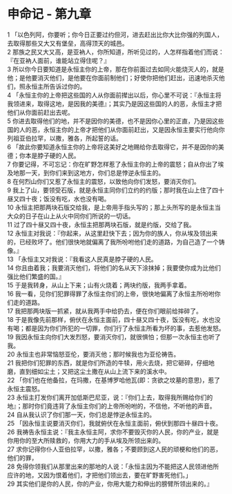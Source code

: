 # 申命记 - 第九章
  
 1 「以色列阿，你要听；你今日正要过约但河，进去赶出比你大比你强的列国人，去取得那些又大又有堡垒，高得顶天的城邑。  
 2 那族之民又大又高，是亚衲人，你所知道，所听见过的，人怎样指着他们而说：『在亚衲人面前，谁能站立得住呢？』  
 3 所以你今日要知道是永恒主你的上帝，那在你前面过去如同火能烧灭人的，就是他；是他要消灭他们，是他要在你面前制他们；好使你把他们赶出，迅速地杀灭他们，照永恒主所告诉过你的。  
 4 「永恒主你的上帝把这些国的人从你面前撵出以后，你心里不可说：『永恒主将我领进来，取得这地，是因我的美德』；其实乃是因这些国的人的恶，永恒主才把他们从你面前赶出去呢。  
 5 你进去取得他们的地，并不是因你的美德，也不是因你心里的正直，乃是因这些国的人的恶，永恒主你的上帝才把他们从你面前赶出，又是因永恒主要实行他向你列祖亚伯拉罕，以撒，雅各，所起誓的话。  
 6 「故此你要知道永恒主你的上帝将这美好之地赐给你去取得它，并不是因你的美德；你本是脖子硬的人民。  
 7 你要记得，不可忘记：你在旷野怎样惹了永恒主你的上帝的震怒；自从你出了埃及地那一天，到你们来到这地方，你们总是悖逆永恒主的。  
 8 在何烈山你们又惹了永恒主的震怒，以致他向你们发怒，要消灭你们。  
 9 我上了山，要领受石版，就是永恒主同你们立约的约版；那时我在山上住了四十昼又四十夜；饭没有吃，水也没有喝。  
 10 永恒主把那两块石版交给我，是上帝用手指头写的；那上头所写的是永恒主当大众的日子在山上从火中同你们所说的一切话。  
 11 过了四十昼又四十夜，永恒主把那两块石版，就是约版，交给了我。  
 12 永恒主对我说：『你起来，从这里赶快下去；因为你的族人，你从埃及领出来的，已经败坏了。他们很快地就偏离了我所吩咐他们走的道路，为自己造了一个铸像。』  
 13 「永恒主又对我说：『我看这人民真是脖子硬的人民。  
 14 你且由着我；我要消灭他们，将他们的名从天下涂抹掉；我要使你成为比他们强比他们繁盛的国。』  
 15 于是我转身，从山上下来；山有火烧着；两块约版，我两手拿着。  
 16 我一看，见你们犯罪得罪了永恒主你们的上帝，很快地偏离了永恒主所吩咐你们走的道路。  
 17 我把那两块版一抓紧，就从我两手中给扔去，便在你们眼前给摔碎了。  
 18 于是我像先前那样，俯伏在永恒主面前，四十昼又四十夜，饭没有吃，水也没有喝；都是因为你们所犯的一切罪，你们行了永恒主所看为坏的事，去惹他发怒。  
 19 我因永恒主向你们大发烈怒，要消灭你们，就很惧怕；但那一次永恒主也听了我。  
 20 永恒主也非常恼怒亚伦，要消灭他；那时候我也为亚伦祷告。  
 21 我把你们犯罪的东西，就是你们所造的牛犊，用火去烧，把它砸碎，仔细地磨，直到细如尘土；又把这尘土撒在从山上流下来的溪水中。  
 22 「你们也在他备拉，在玛撒，在基博罗哈他瓦(即：贪欲之坟墓的意思)，惹了永恒主震怒。  
 23 永恒主打发你们离开加低斯巴尼亚，说：『你们上去，取得我所赐给你们的地』；那时你们竟违背了永恒主你们的上帝所吩咐的，不信他，不听他的声音。  
 24 自从我认识了你们那一天，你们总是悖逆永恒主的。  
 25 「因永恒主说要消灭你们，我就俯伏在永恒主面前，俯伏到那四十昼四十夜。  
 26 我祷告永恒主说：『我主永恒主阿，求你不要毁灭你的人民，你的产业，就是你用你的至大所赎救的，你用大力的手从埃及所领出来的。  
 27 求你记得你仆人亚伯拉罕，以撒，雅各；不要顾到这人民的顽梗和他们的恶，他们的罪，  
 28 免得你领我们从那里出来的那地的人说：「永恒主因为不能把这人民领进他所应许的地，又因为恨着他们，才把他们领出去，要在旷野害死他们。」  
 29 其实他们是你的人民，你的产业，你用大能力和伸出的膀臂所领出来的。』